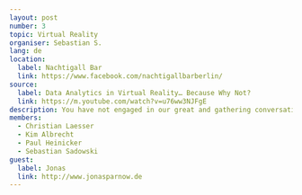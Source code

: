 ```yaml
---
layout: post
number: 3
topic: Virtual Reality
organiser: Sebastian S.
lang: de
location:
  label: Nachtigall Bar
  link: https://www.facebook.com/nachtigallbarberlin/
source:
  label: Data Analytics in Virtual Reality… Because Why Not?
  link: https://m.youtube.com/watch?v=u76ww3NJFgE
description: You have not engaged in our great and gathering conversation, nor did you create the wealth of our marketplaces. You do not know our culture, our ethics, or the unwritten codes that already provide our society more order than could be obtained by any of your impositions.
members:
  - Christian Laesser
  - Kim Albrecht
  - Paul Heinicker
  - Sebastian Sadowski
guest:
  label: Jonas
  link: http://www.jonasparnow.de
---
```

